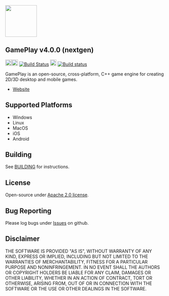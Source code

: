 <img src="https://raw.githubusercontent.com/gameplay3d/GamePlay/master/gameplay/res/icon.png" width=100/>

## GamePlay v4.0.0 (nextgen)

<img src="https://png.icons8.com/material/1600/mac-os.png" width=20 height=20><img src="https://png.icons8.com/metro/1600/linux.png" width=20 height=20> [![Build Status](https://travis-ci.org/louis-mclaughlin/GamePlay.svg?branch=ci)](https://travis-ci.org/louis-mclaughlin/GamePlay) <img src="https://png.icons8.com/material/1600/windows-logo.png" width=20 height=20> [![Build status](https://ci.appveyor.com/api/projects/status/e70fge2fklkhhy2p?svg=true)](https://ci.appveyor.com/project/louis-mclaughlin/gameplay)

GamePlay is an open-source, cross-platform, C++ game engine for creating 2D/3D desktop and mobile games.

- [Website](http://www.gameplay3d.io/)

## Supported Platforms
- Windows
- Linux 
- MacOS
- iOS
- Android

## Building
See [BUILDING](https://github.com/gameplay3d/GamePlay/blob/nextgen/BUILDING.md) for instructions.

## License
Open-source under [Apache 2.0 license](http://www.tldrlegal.com/license/apache-license-2.0-%28apache-2.0%29).

## Bug Reporting
Please log bugs under [Issues](https://github.com/gameplay3d/GamePlay/issues) on github.

## Disclaimer
THE SOFTWARE IS PROVIDED "AS IS", WITHOUT WARRANTY OF ANY KIND, EXPRESS OR IMPLIED, 
INCLUDING BUT NOT LIMITED TO THE WARRANTIES OF MERCHANTABILITY, FITNESS FOR A 
PARTICULAR PURPOSE AND NONINFRINGEMENT. IN NO EVENT SHALL THE AUTHORS OR COPYRIGHT 
HOLDERS BE LIABLE FOR ANY CLAIM, DAMAGES OR OTHER LIABILITY, WHETHER IN AN ACTION OF CONTRACT, 
TORT OR OTHERWISE, ARISING FROM, OUT OF OR IN CONNECTION WITH THE SOFTWARE OR THE USE OR 
OTHER DEALINGS IN THE SOFTWARE.
